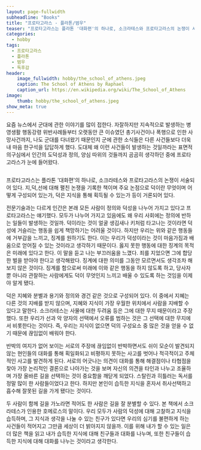 ```yaml
---
layout: page-fullwidth
subheadline: "Books"
title: "프로타고라스 - 플라톤/범우"
teaser: "프로타고라스는 플라톤 '대화편'의 하나로, 소크라테스와 프로타고라스의 논쟁이 서술되어 있다. 지,덕,선에 대해 펼친 논쟁을 기록한 책이며 주요 논점으로 덕이란 무엇이며 어떻게 구성되어 있는가, 덕은 지식을 통해 획득될 수 있는가 등이 거론되어 있다."
categories:
  - hobby
tags:
  - 프로타고라스
  - 플라톤
  - 범우
  - 독후감
header:
    image_fullwidth: hobby/the_school_of_athens.jpeg
    caption: The School of Athens by Raphael
    caption_url: https://en.wikipedia.org/wiki/The_School_of_Athens
image:
    thumb: hobby/the_school_of_athens.jpeg
show_meta: true
---
```

요즘 뉴​스에서 군대에 관한 이야기를 많이 접한다. 자잘하지만 지속적으로 발생하는 병영생활 행동강령 위반사례들부터 오랫동안 큰 이슈였던 총기사건이나 폭행으로 인한 사망사건까지, 나도 군대를 다녀왔기 때문인지 군에 관한 소식들은 다른 사건들보다 더욱 내 마음 한구석을 답답하게 했다. 도대체 왜 이런 사건들이 발생하는 것일까라는 표면적 의구심에서 인간의 도덕성과 정의, 양심 따위의 것들까지 곰곰히 생각하던 중에 프로타고라스가 눈에 들어왔다.

<div class="medium-4 columns t30">
<img src="{{ site.urlimg }}hobby/protagoras.jpg" alt="">
</div><!-- /.medium-4.columns -->

프로타고라스는 플라톤 '대화편'의 하나로, 소크라테스와 프로타고라스의 논쟁이 서술되어 있다. 지,덕,선에 대해 펼친 논쟁을 기록한 책이며 주요 논점으로 덕이란 무엇이며 어떻게 구성되어 있는가, 덕은 지식을 통해 획득될 수 있는가 등이 거론되어 있다.

전문기술과는 다르게 인간은 본래 모든 사람이 정의와 덕성을 나누어 가지고 있다고 프로타고라스는 얘기했다. 모두가 나누어 가지고 있음에도 왜 우리 사회에는 정의에 반하는 일들이 발생하는 것일까. 덕이라는 것이 얼굴 생김새나 키처럼 타고나는 것이라면 덕성에 거슬리는 행동을 쉽게 책망하기는 어려울 것이다. 하지만 우리는 위와 같은 행동들에 거부감을 느끼고, 징계를 원하기도 한다. 이는 우리가 덕성이라는 것이 마음가짐과 배움으로 얻어질 수 있는 것이라고 생각하기 때문이다. 옳지 못한 행동에 대한 징계의 목적은 미래에 있다고 한다. 이 말을 듣고 나는 부끄러움을 느꼈다. 죄를 지었으면 그에 합당한 벌을 받아야 한다고 생각해왔다. 징계에 대한 의미를 그동안 모르면서도 생각조차 해보지 않은 것이다. 징계를 함으로써 미래에 이와 같은 행동을 하지 않도록 하고, 당사자 뿐 아니라 관찰하는 사람에게도 덕이 무엇인지 느끼고 배울 수 있도록 하는 것임을 이제야 알게 됐다.

덕은 지혜와 분별과 용기와 정의와 경건 같은 것으로 구성되어 있다. 이 중에서 지혜는 다른 것의 지배를 받지 않으며, 지혜와 지식이 가장 우월한 위치에서 사람을 지배할 수 있다고 말한다. 소크라테스는 사물에 대한 두려움 등은 그에 대한 무지 때문이라고 주장했다. 또한 우리가 선과 악 양자의 선택에서 오류를 범하는 것은 그 선택에 대한 무지에서 비롯한다는 것이다. 즉, 우리는 지식이 없으면 덕의 구성요소 중 많은 것을 얻을 수 없기 때문에 끊임없이 배워야 한다.

반박의 여지가 없어 보이는 서로의 주장에 끊임없이 반박하면서도 쉬이 모순이 발견되지 않는 현인들의 대화를 통해 획일화되고 비평하지 못하는 사고를 벗어나 적극적이고 주체적인 사고를 발견하게 된다. 서로의 어긋나는 의견이 대화를 통해 해결점이나 타협점을 찾아 가장 논리적인 결론으로 나아가는 것을 보며 자신의 의견을 타인과 나누고 조율하며 가장 올바른 길을 선택하는 것이 중요함을 깨닫게 되었다. 스탈린과 히틀러는 독서를 정말 많이 한 사람들이었다고 한다. 하지만 본인이 습득한 지식을 혼자서 취사선택하고 흡수해 잘못된 길을 가게 됐다는 것이다.

두 사람이 함께 길을 가노라면 적어도 한 사람은 길을 잘 분별할 수 있다. 본 책에서 소크라테스가 인용한 호메로스의 말이다. 우리 모두가 사람의 덕성에 대해 고찰하고 지식을 습득하며, 그 지식과 생각을 나눌 수 있는 친구가 있다면 우리의 심기를 불편하게 하는 사건들이 적어지고 그만큼 세상이 더 밝아지지 않을까. 이를 위해 내가 할 수 있는 일은 더 많은 책을 읽고 내가 습득한 지식에 대해 친구들과 대화를 나누며, 또한 친구들이 습득한 지식에 대해 대화를 나누는 것이라고 생각한다.